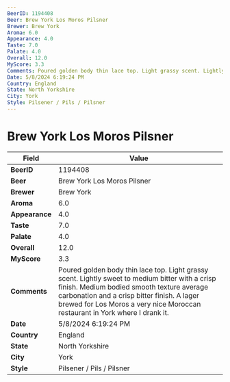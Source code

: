 ```yaml
---
BeerID: 1194408
Beer: Brew York Los Moros Pilsner
Brewer: Brew York
Aroma: 6.0
Appearance: 4.0
Taste: 7.0
Palate: 4.0
Overall: 12.0
MyScore: 3.3
Comments: Poured golden body thin lace top. Light grassy scent. Lightly sweet to medium bitter with a crisp finish. Medium bodied smooth texture average carbonation and a crisp bitter finish. A lager brewed for Los Moros a very nice Moroccan restaurant in York where I drank it.
Date: 5/8/2024 6:19:24 PM
Country: England
State: North Yorkshire
City: York
Style: Pilsener / Pils / Pilsner
---
```


# Brew York Los Moros Pilsner

| Field         | Value |
|---------------|-------|
| **BeerID** | 1194408 |
| **Beer** | Brew York Los Moros Pilsner |
| **Brewer** | Brew York |
| **Aroma** | 6.0 |
| **Appearance** | 4.0 |
| **Taste** | 7.0 |
| **Palate** | 4.0 |
| **Overall** | 12.0 |
| **MyScore** | 3.3 |
| **Comments** | Poured golden body thin lace top. Light grassy scent. Lightly sweet to medium bitter with a crisp finish. Medium bodied smooth texture average carbonation and a crisp bitter finish. A lager brewed for Los Moros a very nice Moroccan restaurant in York where I drank it. |
| **Date** | 5/8/2024 6:19:24 PM |
| **Country** | England |
| **State** | North Yorkshire |
| **City** | York |
| **Style** | Pilsener / Pils / Pilsner |
